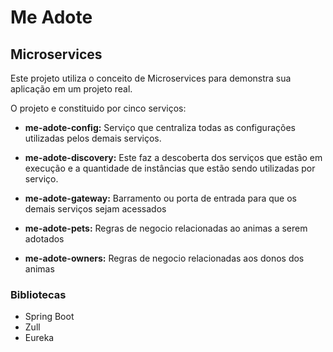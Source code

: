 # Me Adote 

## Microservices
Este projeto utiliza o conceito de Microservices para demonstra sua aplicação em um projeto real.

O projeto e constituido por cinco serviços:

- **me-adote-config:** Serviço que centraliza todas as configurações
   utilizadas pelos demais serviços.
   
- **me-adote-discovery:** Este faz a descoberta dos serviços que estão em
   execução e a quantidade de instâncias que estão sendo utilizadas por
   serviço.

- **me-adote-gateway:** Barramento ou porta de entrada para que os demais serviços sejam acessados

- **me-adote-pets:** Regras de negocio relacionadas ao animas a serem adotados

- **me-adote-owners:** Regras de negocio relacionadas aos donos dos animas

### Bibliotecas

 - Spring Boot 
 - Zull 
 - Eureka

